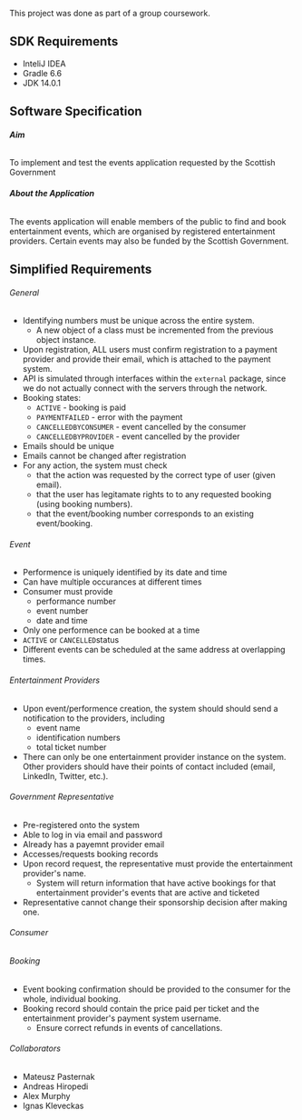 This project was done as part of a group coursework.

## SDK Requirements
- InteliJ IDEA
- Gradle 6.6
- JDK 14.0.1

## Software Specification
###### **_Aim_**
To implement and test the events application requested by the Scottish Government

###### **_About the Application_**
The events application will enable members of the public to find and book entertainment events, which are organised by registered entertainment providers. Certain events may also be funded by the Scottish Government.

## Simplified Requirements
###### General
- Identifying numbers must be unique across the entire system.
  - A new object of a class must be incremented from the previous object instance.
- Upon registration, ALL users must confirm registration to a payment provider and provide their email, which is attached to the payment system.
- API is simulated through interfaces within the `external` package, since we do not actually connect with the servers through the network.
- Booking states:
  - `ACTIVE` - booking is paid
  - `PAYMENTFAILED` - error with the payment
  - `CANCELLEDBYCONSUMER` - event cancelled by the consumer
  - `CANCELLEDBYPROVIDER` - event cancelled by the provider
- Emails should be unique
- Emails cannot be changed after registration
- For any action, the system must check
  - that the action was requested by the correct type of user (given email).
  - that the user has legitamate rights to to any requested booking (using booking numbers).
  - that the event/booking number corresponds to an existing event/booking.

###### Event
- Performence is uniquely identified by its date and time
- Can have multiple occurances at different times
- Consumer must provide
  - performance number
  - event number
  - date and time
- Only one performence can be booked at a time
- `ACTIVE` or `CANCELLED`status
- Different events can be scheduled at the same address at overlapping times.

###### Entertainment Providers
- Upon event/performence creation, the system should should send a notification to the providers, including
  - event name
  - identification numbers
  - total ticket number
- There can only be one entertainment provider instance on the system. Other providers should have their points of contact included (email, LinkedIn, Twitter, etc.).

###### Government Representative
- Pre-registered onto the system
- Able to log in via email and password
- Already has a payemnt provider email
- Accesses/requests booking records
- Upon record request, the representative must provide the entertainment provider's name.
  - System will return information that have active bookings for that entertainment provider's events that are active and ticketed
- Representative cannot change their sponsorship decision after making one.

###### Consumer


###### Booking
- Event booking confirmation should be provided to the consumer for the whole, individual booking.
- Booking record should contain the price paid per ticket and the entertainment provider's payment system username.
  - Ensure correct refunds in events of cancellations.

###### Collaborators
- Mateusz Pasternak
- Andreas Hiropedi
- Alex Murphy
- Ignas Kleveckas
